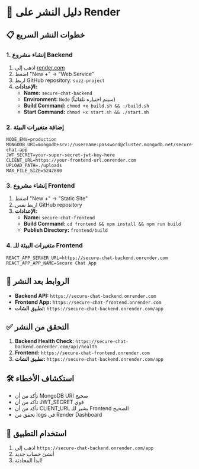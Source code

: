 # 🚀 دليل النشر على Render

## 📋 خطوات النشر السريع

### 1. إنشاء مشروع Backend

1. اذهب إلى [render.com](https://render.com)
2. اضغط "New +" → "Web Service"
3. اربط GitHub repository: `suzz-project`
4. **الإعدادات:**
   - **Name:** `secure-chat-backend`
   - **Environment:** `Node` (سيتم اختياره تلقائياً)
   - **Build Command:** `chmod +x build.sh && ./build.sh`
   - **Start Command:** `chmod +x start.sh && ./start.sh`

### 2. إضافة متغيرات البيئة

```
NODE_ENV=production
MONGODB_URI=mongodb+srv://username:password@cluster.mongodb.net/secure-chat-app
JWT_SECRET=your-super-secret-jwt-key-here
CLIENT_URL=https://your-frontend-url.onrender.com
UPLOAD_PATH=./uploads
MAX_FILE_SIZE=5242880
```

### 3. إنشاء مشروع Frontend

1. اضغط "New +" → "Static Site"
2. اربط نفس GitHub repository
3. **الإعدادات:**
   - **Name:** `secure-chat-frontend`
   - **Build Command:** `cd frontend && npm install && npm run build`
   - **Publish Directory:** `frontend/build`

### 4. متغيرات البيئة للـ Frontend

```
REACT_APP_SERVER_URL=https://secure-chat-backend.onrender.com
REACT_APP_APP_NAME=Secure Chat App
```

## 🔗 الروابط بعد النشر

- **Backend API:** `https://secure-chat-backend.onrender.com`
- **Frontend App:** `https://secure-chat-frontend.onrender.com`
- **تطبيق الشات:** `https://secure-chat-backend.onrender.com/app`

## ✅ التحقق من النشر

1. **Backend Health Check:** `https://secure-chat-backend.onrender.com/api/health`
2. **Frontend:** `https://secure-chat-frontend.onrender.com`
3. **تطبيق الشات:** `https://secure-chat-backend.onrender.com/app`

## 🛠️ استكشاف الأخطاء

- تأكد من أن MongoDB URI صحيح
- تأكد من أن JWT_SECRET قوي
- تأكد من أن CLIENT_URL يشير للـ Frontend الصحيح
- تحقق من logs في Render Dashboard

## 📱 استخدام التطبيق

1. اذهب إلى `https://secure-chat-backend.onrender.com/app`
2. أنشئ حساب جديد
3. ابدأ المحادثة!
